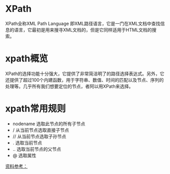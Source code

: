 # XPath
XPath全称XML Path Language 即XML路径语言，它是一门在XML文档中查找信息的语言，它最初是用来搜寻XML文档的，但是它同样适用于HTML文档的搜索。  

# xpath概览
XPath的选择功能十分强大，它提供了非常简洁明了的路径选择表达式。另外，它还提供了超过100个内建函数，用于字符串、数值、时间的匹配以及节点、序列的处理等。几乎所有我们想要定位的节点，者阿以用XPath来选择。  

# xpath常用规则
- nodename 选取此节点的所有子节点  
- / 从当前节点选取直接子节点  
- // 从当前节点选取子孙节点  
- . 选取当前节点  
- .. 选取当前节点的父节点  
- @ 选取属性  

[资料参考：](http://www.w3school.com.cn/xpath/xpath_functions.asp)
